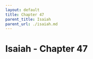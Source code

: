 ```yaml
---
layout: default
title: Chapter 47
parent_title: Isaiah
parent_url: ./isaiah.md
---
```


# Isaiah - Chapter 47
